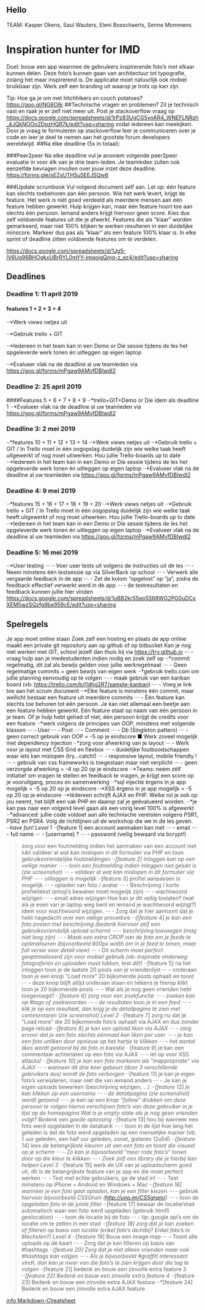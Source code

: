## Hello 

TEAM: Kasper Okens, Saul Wauters, Eleni Bosschaerts, Senne Mommens

# Inspiration hunter for IMD
Doel: bouw een app waarmee de gebruikers inspirerende foto’s met elkaar kunnen delen. Deze foto’s kunnen gaan van architectuur tot typografie, zolang het maar inspirerend is. De applicatie moet natuurlijk ook mobiel bruikbaar zijn. Werk zelf een branding uit waarop je trots op kan zijn.

Tip: Hoe ga je om met hitchhikers en couch potatoes? https://goo.gl/NG6O8r
##Technische vragen en problemen? 
Zit je technisch vast en raak je er zelf niet meer uit. Post je stackoverflow vraag op https://docs.google.com/spreadsheets/d/1rPz83UgCG5voAR4_WNEFLNRzh_4JQkNOOo2DqzHQR7k/edit?usp=sharing zodat iedereen kan meekijken. Door je vraag te formuleren op stackoverflow leer je communiceren over je code en leer je deel te nemen aan het grootste forum developers wereldwijd.
##Na élke deadline (5x in totaal):

###Peer2peer
Na elke deadline vul je anoniem volgende peer2peer evaluatie in voor élk van je drie team-leden. Je teamleden zullen ook eenzelfde bevragen invullen over jouw inzet deze deadline.
https://forms.gle/sEZsUTH5u5EEJSQw6

###Update scrumbook
Vul volgend document zelf aan. Let op: één feature kan slechts toebehoren aan één persoon. Wie het werk levert, krijgt de feature. Het werk is niét goed verdeeld als meerdere mensen aan één feature hebben gewerkt. Hulp krijgen kan, maar één feature hoort toe aan slechts één persoon. Iemand anders krijgt hiervoor geen score. Kies dus zelf voldoende features uit die je afwerkt. Features die als “klaar” worden gemarkeerd, maar niet 100% blijken te werken resulteren in een duidelijke minscore. Markeer dus pas als “klaar” als een feature 100% klaar is. In elke sprint of deadline zitten voldoende features om te verdelen.

https://docs.google.com/spreadsheets/d/1Jg5-lV6Ug96BHOgkxUBrRYL0mYY-lmqoigQmg-z_ez4/edit?usp=sharing


## Deadlines
### Deadline 1: 11 april 2019
#### features 1 + 2 + 3 + 4
⋅⋅*Werk views netjes uit

⋅⋅*Gebruik trello + GIT

⋅⋅*Iedereen in het team kan in een Demo or Die sessie tijdens de les het opgeleverde werk tonen én uitleggen op eigen laptop

⋅⋅*Evalueer vlak na de deadline al uw teamleden via https://goo.gl/forms/mPgaw9AMvfDBIwdI2

### Deadline 2: 25 april 2019
####Features 5 + 6 + 7 + 8 + 9
⋅⋅*trello+GIT+Demo or Die idem als deadline 1
⋅⋅*Evalueer vlak na de deadline al uw teamleden via https://goo.gl/forms/mPgaw9AMvfDBIwdI2

### Deadline 3: 2 mei 2019
⋅⋅*features 10 + 11 + 12 + 13 + 14
⋅⋅*Werk views netjes uit
⋅⋅*Gebruik trello + GIT / In Trello moet in één oogopslag duidelijk zijn wie welke taak heeft uitgewerkt of nog moet uitwerken. Hou jullie Trello-boards up to date
⋅⋅*Iedereen in het team kan in een Demo or Die sessie tijdens de les het opgeleverde werk tonen én uitleggen op eigen laptop
⋅⋅*Evalueer vlak na de deadline al uw teamleden via https://goo.gl/forms/mPgaw9AMvfDBIwdI2
### Deadline 4: 9 mei 2019
⋅⋅*features 15 + 16 + 17 + 18 + 19 + 20
⋅⋅*Werk views netjes uit
⋅⋅*Gebruik trello + GIT / In Trello moet in één oogopslag duidelijk zijn wie welke taak heeft uitgewerkt of nog moet uitwerken. Hou jullie Trello-boards up to date
⋅⋅*Iedereen in het team kan in een Demo or Die sessie tijdens de les het opgeleverde werk tonen én uitleggen op eigen laptop
⋅⋅*Evalueer vlak na de deadline al uw teamleden via https://goo.gl/forms/mPgaw9AMvfDBIwdI2
### Deadline 5: 16 mei 2019
⋅⋅*User testing
⋅⋅⋅ - Voer user tests uit volgens de instructies uit de les
⋅⋅⋅ - Neem minstens één testsessie op via SilverBack op school
⋅⋅⋅ - Verwerk alle vergaarde feedback in de app
⋅⋅⋅ - Zet de kolom “opgelost” op “ja”, zodra de feedback effectief verwerkt werd in de app
⋅⋅⋅ - de testresultaten en feedback kunnen jullie hier vinden
https://docs.google.com/spreadsheets/d/1uBB2krS5eo5S68WG2PG0uDCxXEM5wzSQzfg9be959cE/edit?usp=sharing


## Spelregels
Je app moet online staan
Zoek zelf een hosting en plaats de app online
maakt een private git repository aan op github of op bitbucket
Kan je nog niet werken met GIT, school jezelf dan thuis bij via https://try.github.io
⋅⋅⋅ - vraag hulp aan je medestudenten indien nodig en zoek zelf op
⋅⋅*commit regelmatig, dit zal als bewijs gelden voor jullie werkregelmaat
⋅⋅⋅ - Geen regelmatige commits = geen bewijs van eigen werk
⋅⋅*gebruik trello.com om jullie planning eenvoudig op te volgen
⋅⋅⋅ - maak gebruik van een kanban board (vb: https://trello.com/b/j1dhg2R7/sample-kanban)
⋅⋅⋅ - Voeg je link toe aan het scrum document
⋅⋅*Elke feature is minstens één commit, maar wellicht bestaat een feature uit meerdere commits
⋅⋅⋅ - Één feature kan slechts toe behoren tot één persoon. Je kan niet allemaal een beetje aan een feature hebben gewerkt. Eén feature staat op naam van één persoon in je team. Of je hulp hebt gehad of niet, één persoon krijgt de credits voor een feature
⋅⋅*werk volgens de principes van OOP, minstens met volgende klassen
⋅⋅⋅ - User
⋅⋅⋅ - Post
⋅⋅⋅ - Comment
⋅⋅⋅ - Db (Singleton pattern)
⋅⋅⋅ - geen correct gebruik van OOP = -5 op je eindscore
■	Werk zoveel mogelijk met dependency injection
⋅⋅*zorg voor afwerking van je layout 
⋅⋅⋅ - Werk voor je layout met CSS Grid en flexbox
⋅⋅⋅ - duidelijke foutboodschappen waar iets kan mislopen (try...catch!)
⋅⋅⋅ - responsive layout, mobile friendly !
⋅⋅⋅ - gebruik van css frameworks is toegestaan maar niet verplicht
⋅⋅⋅ - geen verzorgde afwerking = -4 op 20 op je eindscore
⋅⋅*Teams: neem zélf initiatief om vragen te stellen en feedback te vragen, je krijgt een score op je vooruitgang, proces en samenwerking
⋅⋅*sql injectie érgens in je app mogelijk = -5 op 20 op je eindscore
⋅⋅*XSS érgens in je app mogelijk = -5 op 20 op je eindscore
⋅⋅*Iédereen schrijft AJAX en PHP. Welke rol je ook op jou neemt, het blijft een vak PHP en daarop zal je geëvalueerd worden.
⋅⋅*je kan pas naar een volgend level gaan als een vorig level 100% is afgewerkt
⋅⋅*advanced: jullie code voldoet aan alle technische vereisten volgens PSR1, PSR2 en PSR4. Volg de richtlijnen uit de workshop die we in de les geven.
⋅⋅*have fun!
Level 1
⋅⋅*[feature 1] een account aanmaken kan met
⋅⋅⋅ - email
⋅⋅⋅ - full name
⋅⋅⋅ - [username] ?
⋅⋅⋅ - password (veilig bewaard via bcrypt!)
>	zorg voor een foutmelding indien het aanmaken van een account niet lukt 
>	valideer al wat kan mislopen in dit formulier via PHP en toon gebruiksvriendelijke foutmeldingen
⋅⋅*[feature 2] inloggen kan op een veilige manier
⋅⋅⋅ - toon een foutmelding indien inloggen niet gelukt is (zie screenshot)
⋅⋅⋅ - valideer al wat kan mislopen in dit formulier via PHP
⋅⋅⋅ - uitloggen is mogelijk
⋅⋅*[feature 3] profiel aanpassen is mogelijk
⋅⋅⋅ - opladen van foto / avatar
⋅⋅⋅ - Beschrijving / korte profieltekst (emoji’s bewaren moet mogelijk zijn)
⋅⋅⋅ - wachtwoord wijzigen
⋅⋅⋅ - email adres wijzigen
>	Hoe kan je dit veilig toelaten? (wat als je even van je laptop weg bent en iemand je wachtwoord wijzigt?) Idem voor wachtwoord wijzigen.
⋅⋅⋅ - Zorg dat je hier aantoont dat je hebt nagedacht over een veilige procedure 
⋅⋅*([feature 4] je kan een foto posten met beschrijving (bedenk hiervoor zelf een gebruiksvriendelijk upload scherm)
⋅⋅⋅ - beschrijving toevoegen (mag niet leeg zijn)
⋅⋅⋅ - Maak een extra CROP van de foto om je feeds te optimaliseren (bijvoorbeeld 600px width om in je feed te tonen, maar full versie voor detail view)
⋅⋅⋅ - Dit scherm moet perfect geoptimaliseerd zijn voor mobiel gebruik (vb: inspiratie onderweg fotograferen en uploaden moet lukken, test dit!)
⋅⋅*[feature 5] na het inloggen toon je de laatste 20 posts van je vriendenlijst
⋅⋅⋅ - onderaan toon je een knop “Load more” 20 bijkomende posts ophaalt en toont
⋅⋅⋅ - deze knop blijft altijd onderaan staan en telkens je hierop klikt toon je 20 bijkomende posts
⋅⋅⋅ - Wat als je nog geen vrienden hebt toegevoegd?
⋅⋅*[feature 6] zorg voor een zoekfunctie
⋅⋅⋅ - zoeken kan op #tags of zoekwoorden
⋅⋅⋅ - de resultaten toon je in een feed
⋅⋅⋅ - klik je op een resultaat, dan krijg je de detailpagina te zien met commentaren (zie screenshot)
Level 2
⋅⋅*[feature 7] zorg nu dat je “Load more” die 20 bijkomende foto’s ophaalt via AJAX en dus zonder page reload
⋅⋅*[feature 8] je kan een upload liken via AJAX
⋅⋅⋅ - zorg ervoor dat je een foto slechts éénmaal kan liken per user
⋅⋅⋅ - je kan een foto unliken door opnieuw op het hartje te klikken
⋅⋅⋅ - het aantal likes wordt getoond bij de foto in kwestie
⋅⋅*[feature 9] je kan een commentaar achterlaten op een foto via AJAX
⋅⋅⋅ - let op voor XSS attacks!
⋅⋅*[feature 10] je kan een foto markeren als “inappropriate” via AJAX
⋅⋅⋅ - wanneer dit drie keer gebeurt (door 3 verschillende gebruikers dus) wordt de foto verborgen
⋅⋅*[feature 11] je kan je eigen foto’s verwijderen, maar niet die van iemand anders
⋅⋅⋅ - Je kan je eigen uploads bewerken (beschrijving wijzigen, …)
⋅⋅*[feature 12] je kan klikken op een username
⋅⋅⋅ - de detailpagina (zie screenshot) wordt getoond 
⋅⋅⋅ - je kan op een knop “follow” drukken om deze persoon te volgen 
>	hierna verschijnen foto’s van deze gebruiker in je lijst op de homepagina
>	Wat is je empty state als je nog geen vrienden volgt? Bedenk een goede oplossing
⋅⋅*[feature 13] hou bij wanneer een foto werd opgeladen in de databank
⋅⋅⋅ - toon in de lijst hoe lang het geleden is dat de foto werd opgeladen op een menselijke manier (vb: 1 uur geleden, een half uur geleden, zonet, gisteren 12u54)
⋅⋅*[feature 14] lees de belangrijkste kleuren uit van een foto en toont die visueel op je scherm
⋅⋅⋅ - Zo kan je bijvoorbeeld “meer rode foto’s” tonen door op die kleur te klikken
⋅⋅⋅ - Zoek zelf een library die je hierbij kan helpen
Level 3
⋅⋅*[feature 15] werk de UX van je uploadscherm goed uit, dit is de belangrijkste feature van je app en die moet perfect werken
⋅⋅⋅ - Test met echte gebruikers, ga de stad in!
⋅⋅⋅ - Test minstens op iPhone + Android en Windows + Mac
⋅⋅*[feature 16] wanneer je een foto gaat opladen, kan je een filter kiezen
⋅⋅⋅ - gebruik hiervoor bijvoorbeeld CSSGram (http://una.im/CSSgram/)
⋅⋅⋅ - toon de opgeladen foto in de juiste filter
⋅⋅*[feature 17] bewaar de locatie/stad automatisch waar een foto werd opgeladen (gebruik html5 geolocation)
⋅⋅⋅ - toon de locatie bij de foto
⋅⋅⋅ - tip: google api’s om de locatie om te zetten in een stad
⋅⋅*[feature 18] zorg dat je kan zoeken of filteren op basis van locatie (enkel foto’s dichtbij? Enkel foto’s in Mechelen?)
Level 4
⋅⋅*[feature 19] Bouw een image map
⋅⋅⋅ - Toont alle uploads op de kaart
⋅⋅⋅ - Zorg dat je kan filteren op basis van #hashtags
⋅⋅*[feature 20] Zorg dat je niet alleen vrienden maar ook #hashtags kan volgen
⋅⋅⋅ - Als je bijvoorbeeld #graffiti interessant vindt, dan kan je meer van die foto’s te zien krijgen door die tag te volgen
⋅⋅*[feature 21] bedenk en bouw een zinvolle extra feature 3
⋅⋅*[feature 22] Bedenk en bouw een zinvolle extra feature 4
⋅⋅*[feature 23] Bedenk en bouw een zinvolle extra AJAX feature
⋅⋅*[feature 24] Bedenk en bouw een zinvolle extra AJAX feature

[info Markdown-Cheatsheet](https://github.com/adam-p/markdown-here/wiki/Markdown-Cheatsheet)